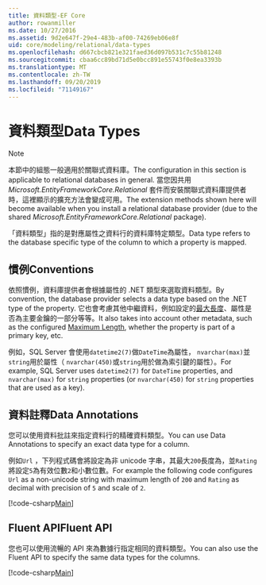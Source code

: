 ```yaml
---
title: 資料類型-EF Core
author: rowanmiller
ms.date: 10/27/2016
ms.assetid: 9d2e647f-29e4-483b-af00-74269eb06e8f
uid: core/modeling/relational/data-types
ms.openlocfilehash: d667cbcb821e321faed36d097b531c7c55b81248
ms.sourcegitcommit: cbaa6cc89bd71d5e0bcc891e55743f0e8ea3393b
ms.translationtype: MT
ms.contentlocale: zh-TW
ms.lasthandoff: 09/20/2019
ms.locfileid: "71149167"
---
```

# <a name="data-types"></a><span data-ttu-id="a40f0-102">資料類型</span><span class="sxs-lookup"><span data-stu-id="a40f0-102">Data Types</span></span>

> [!NOTE]  
> <span data-ttu-id="a40f0-103">本節中的組態一般適用於關聯式資料庫。</span><span class="sxs-lookup"><span data-stu-id="a40f0-103">The configuration in this section is applicable to relational databases in general.</span></span> <span data-ttu-id="a40f0-104">當您因共用 *Microsoft.EntityFrameworkCore.Relational* 套件而安裝關聯式資料庫提供者時，這裡顯示的擴充方法會變成可用。</span><span class="sxs-lookup"><span data-stu-id="a40f0-104">The extension methods shown here will become available when you install a relational database provider (due to the shared *Microsoft.EntityFrameworkCore.Relational* package).</span></span>

<span data-ttu-id="a40f0-105">「資料類型」指的是對應屬性之資料行的資料庫特定類型。</span><span class="sxs-lookup"><span data-stu-id="a40f0-105">Data type refers to the database specific type of the column to which a property is mapped.</span></span>

## <a name="conventions"></a><span data-ttu-id="a40f0-106">慣例</span><span class="sxs-lookup"><span data-stu-id="a40f0-106">Conventions</span></span>

<span data-ttu-id="a40f0-107">依照慣例，資料庫提供者會根據屬性的 .NET 類型來選取資料類型。</span><span class="sxs-lookup"><span data-stu-id="a40f0-107">By convention, the database provider selects a data type based on the .NET type of the property.</span></span> <span data-ttu-id="a40f0-108">它也會考慮其他中繼資料，例如設定的[最大長度](../max-length.md)、屬性是否為主要金鑰的一部分等等。</span><span class="sxs-lookup"><span data-stu-id="a40f0-108">It also takes into account other metadata, such as the configured [Maximum Length](../max-length.md), whether the property is part of a primary key, etc.</span></span>

<span data-ttu-id="a40f0-109">例如，SQL Server 會使用`datetime2(7)`做`DateTime`為屬性， `nvarchar(max)`並`string`用於屬性（ `nvarchar(450)`或`string`用於做為索引鍵的屬性）。</span><span class="sxs-lookup"><span data-stu-id="a40f0-109">For example, SQL Server uses `datetime2(7)` for `DateTime` properties, and `nvarchar(max)` for `string` properties (or `nvarchar(450)` for `string` properties that are used as a key).</span></span>

## <a name="data-annotations"></a><span data-ttu-id="a40f0-110">資料註釋</span><span class="sxs-lookup"><span data-stu-id="a40f0-110">Data Annotations</span></span>

<span data-ttu-id="a40f0-111">您可以使用資料批註來指定資料行的精確資料類型。</span><span class="sxs-lookup"><span data-stu-id="a40f0-111">You can use Data Annotations to specify an exact data type for a column.</span></span>

<span data-ttu-id="a40f0-112">例如`Url` ，下列程式碼會將設定為非 unicode 字串，其最大`200`長度為，並`Rating`將設定`5`為有效位數`2`和小數位數。</span><span class="sxs-lookup"><span data-stu-id="a40f0-112">For example the following code configures `Url` as a non-unicode string with maximum length of `200` and `Rating` as decimal with precision of `5` and scale of `2`.</span></span>

[!code-csharp[Main](../../../../samples/core/Modeling/DataAnnotations/Samples/Relational/DataType.cs?name=Entities&highlight=4,6)]

## <a name="fluent-api"></a><span data-ttu-id="a40f0-113">Fluent API</span><span class="sxs-lookup"><span data-stu-id="a40f0-113">Fluent API</span></span>

<span data-ttu-id="a40f0-114">您也可以使用流暢的 API 來為數據行指定相同的資料類型。</span><span class="sxs-lookup"><span data-stu-id="a40f0-114">You can also use the Fluent API to specify the same data types for the columns.</span></span>

[!code-csharp[Main](../../../../samples/core/Modeling/FluentAPI/Samples/Relational/DataType.cs?name=Model&highlight=9-10)]
